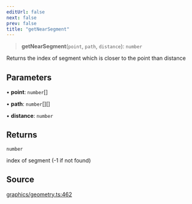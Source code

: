 ```yaml
---
editUrl: false
next: false
prev: false
title: "getNearSegment"
---
```


> **getNearSegment**(`point`, `path`, `distance`): `number`

Returns the index of segment which is closer to the point than distance

## Parameters

• **point**: `number`[]

• **path**: `number`[][]

• **distance**: `number`

## Returns

`number`

index of segment (-1 if not found)

## Source

[graphics/geometry.ts:462](https://github.com/dakhetov/dgmjs/blob/main/packages/core/src/graphics/geometry.ts#L462)
